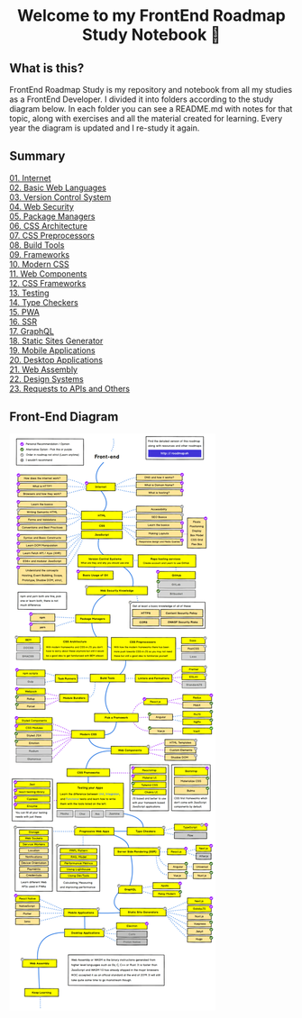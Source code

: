 <h1 align="center">Welcome to my FrontEnd Roadmap Study Notebook 👋</h1>


## What is this?

FrontEnd Roadmap Study is my repository and notebook from all my studies as a FrontEnd Developer.
I divided it into folders according to the study diagram below. In each folder you can see a README.md with notes for that topic, along with exercises and all the material created for learning.
Every year the diagram is updated and I re-study it again.

## Summary
[01. Internet](01_Internet/README.md)
<br>
[02. Basic Web Languages](02_Basic_Web_Languages/README.md)
<br>
[03. Version Control System](03_Version_Control_System/README.md)
<br>
[04. Web Security](04_Web_Security/README.md)
<br>
[05. Package Managers](05_Package_Managers/README.md)
<br>
[06. CSS Architecture](06_CSS_Architecture/README.md)
<br>
[07. CSS Preprocessors](07_CSS_Preprocessors/README.md)
<br>
[08. Build Tools](08_Build_Tools/README.md)
<br>
[09. Frameworks](09_Frameworks/README.md)
<br>
[10. Modern CSS](10_Modern_CSS/README.md)
<br>
[11. Web Components](11_Web_Components/README.md)
<br>
[12. CSS Frameworks](12_CSS_Frameworks/README.md)
<br>
[13. Testing](13_Testing/README.md)
<br>
[14. Type Checkers](14_Type_Checkers/README.md)
<br>
[15. PWA](15_PWA/README.md)
<br>
[16. SSR](16_SSR/README.md)
<br>
[17. GraphQL](17_GraphQL/README.md)
<br>
[18. Static Sites Generator](18_Static_Sites_Generator/README.md)
<br>
[19. Mobile Applications](19_Mobile_Applications/README.md)
<br>
[20. Desktop Applications](20_Desktop_Applications/README.md)
<br>
[21. Web Assembly](21_Web_Assembly/README.md)
<br>
[22. Design Systems](22_Design_Systems/README.md)
<br>
[23. Requests to APIs and Others](23_Requests_to_APIs_and_Others/README.md)
<br>


## Front-End Diagram

![](.gitbook/assets/frontend.png)

